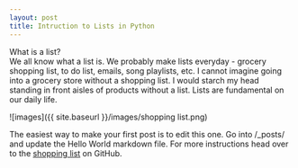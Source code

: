 ```yaml
---
layout: post
title: Intruction to Lists in Python
---
```


What is a list?  
We all know what a list is. We probably make lists everyday -  grocery shopping list, to do list, emails, song playlists, etc. I cannot imagine going into a grocery store without a shopping list.  I would starch my head standing in front aisles of products without a list. Lists are fundamental on our daily life.


![images]({{ site.baseurl }}/images/shopping list.png)

The easiest way to make your first post is to edit this one. Go into /_posts/ and update the Hello World markdown file. For more instructions head over to the [shopping list](https://www.flyintotheworld.com/dr-oz-10-day-belly-slimdown-plan-alcohol-salty-food/dr-oz-10-day-belly-slimdown-plan-alcohol-salty-food-1/) on GitHub.